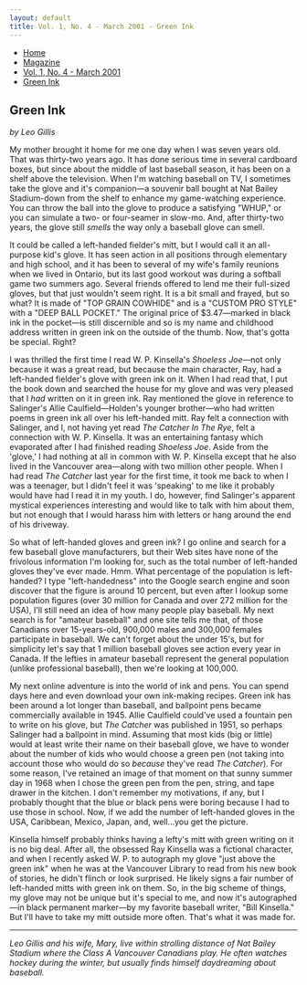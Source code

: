 ```yaml
---
layout: default
title: Vol. 1, No. 4 - March 2001 - Green Ink
---
```

<nav class="breadcrumb" aria-label="breadcrumbs">
  <ul>
    <li><a href="{{ site.url }}{{ site.baseurl }}/index.html">Home</a></li>
    <li><a href="../magazine-home.html">Magazine</a></li>
    <li><a href="bi_vol_1_no_4_home.html">Vol. 1, No. 4 - March 2001</a></li>
    <li class="is-active"><a href="#" aria-current="page">Green Ink</a></li>
  </ul>
</nav>

<section class="storycontent">
  <h1>Green Ink</h1>
  <p><em>by Leo Gillis</em></p>

  <p>
    My mother brought it home for me one day when I was seven years old. That was thirty-two years ago. It has done serious time in several cardboard boxes, but since about the middle of last baseball season, it has been on a shelf above the television. When I'm watching baseball on TV, I sometimes take the glove and it's companion&mdash;a souvenir ball bought at Nat Bailey Stadium-down from the shelf to enhance my game-watching experience. You can throw the ball into the glove to produce a satisfying "WHUP," or you can simulate a two- or four-seamer in slow-mo. And, after thirty-two years, the glove still <em>smells</em> the way only a baseball glove can smell.
  </p>

  <p>
    It could be called a left-handed fielder's mitt, but I would call it an all-purpose kid's glove. It has seen action in all positions through elementary and high school, and it has been to several of my wife's family reunions when we lived in Ontario, but its last good workout was during a softball game two summers ago. Several friends offered to lend me their full-sized gloves, but that just wouldn't seem right. It is a bit small and frayed, but so what? It is made of "TOP GRAIN COWHIDE" and is a "CUSTOM PRO STYLE" with a "DEEP BALL POCKET." The original price of $3.47&mdash;marked in black ink in the pocket&mdash;is still discernible and so is my name and childhood address written in green ink on the outside of the thumb. Now, that's gotta be special. Right?
  </p>

  <p>
    I was thrilled the first time I read W. P. Kinsella's <em>Shoeless Joe</em>&mdash;not only because it was a great read, but because the main character, Ray, had a left-handed fielder's glove with green ink on it. When I had read that, I put the book down and searched the house for my glove and was very pleased that I <em>had</em> written on it in green ink. Ray mentioned the glove in reference to Salinger's Allie Caulfield&mdash;Holden's younger brother&mdash;who had written poems in green ink all over his left-handed mitt. Ray felt a connection with Salinger, and I, not having yet read <em>The Catcher In The Rye</em>, felt a connection with W. P. Kinsella. It was an entertaining fantasy which evaporated after I had finished reading <em>Shoeless Joe</em>. Aside from the 'glove,' I had nothing at all in common with W. P. Kinsella except that he also lived in the Vancouver area&mdash;along with two million other people. When I had read <em>The Catcher</em> last year for the first time, it took me back to when I was a teenager, but I didn't feel it was 'speaking' to me like it probably would have had I read it in my youth. I do, however, find Salinger's apparent mystical experiences interesting and would like to talk with him about them, but not enough that I would harass him with letters or hang around the end of his driveway.
  </p>

  <p>
    So what of left-handed gloves and green ink? I go online and search for a few baseball glove manufacturers, but their Web sites have none of the frivolous information I'm looking for, such as the total number of left-handed gloves they've ever made. Hmm. What percentage of the population is left-handed? I type "left-handedness" into the Google search engine and soon discover that the figure is around 10 percent, but even after I lookup some population figures (over 30 million for Canada and over 272 million for the USA), I'll still need an idea of how many people play baseball. My next search is for "amateur baseball" and one site tells me that, of those Canadians over 15-years-old, 900,000 males and 300,000 females participate in baseball. We can't forget about the under 15's, but for simplicity let's say that 1 million baseball gloves see action every year in Canada. If the lefties in amateur baseball represent the general population (unlike professional baseball), then we're looking at 100,000.
  </p>

  <p>
    My next online adventure is into the world of ink and pens. You can spend days here and even download your own ink-making recipes. Green ink has been around a lot longer than baseball, and ballpoint pens became commercially available in 1945. Allie Caulfield could've used a fountain pen to write on his glove, but <em>The Catcher</em> was published in 1951, so perhaps Salinger had a ballpoint in mind. Assuming that most kids (big or little) would at least write their name on their baseball glove, we have to wonder about the number of kids who would choose a green pen (not taking into account those who would do so <em>because</em> they've read <em>The Catcher</em>). For some reason, I've retained an image of that moment on that sunny summer day in 1968 when I chose the green pen from the pen, string, and tape drawer in the kitchen. I don't remember my motivations, if any, but I probably thought that the blue or black pens were boring because I had to use those in school. Now, if we add the number of left-handed gloves in the USA, Caribbean, Mexico, Japan, and, well...you get the picture.
  </p>

  <p>
    Kinsella himself probably thinks having a lefty's mitt with green writing on it is no big deal. After all, the obsessed Ray Kinsella was a fictional character, and when I recently asked W. P. to autograph my glove "just above the green ink" when he was at the Vancouver Library to read from his new book of stories, he didn't flinch or look surprised. He likely signs a fair number of left-handed mitts with green ink on them. So, in the big scheme of things, my glove may not be unique but it's special to me, and now it's autographed&mdash;in black permanent marker&mdash;by my favorite baseball writer, "Bill Kinsella." But I'll have to take my mitt outside more often. That's what it was made for.
  </p>

  <hr />

  <p>
    <em>Leo Gillis and his wife, Mary, live within strolling distance of Nat Bailey Stadium where the Class A Vancouver Canadians play.  He often watches hockey during the winter, but usually finds himself daydreaming about baseball. </em>
  </p>

</section>
